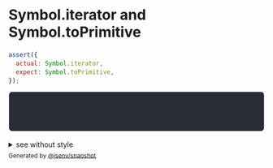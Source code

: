 # Symbol.iterator and Symbol.toPrimitive

```js
assert({
  actual: Symbol.iterator,
  expect: Symbol.toPrimitive,
});
```

![img](throw.svg)

<details>
  <summary>see without style</summary>

```console
AssertionError: actual and expect are different

actual: Symbol.iterator
expect: Symbol.toPrimitive
```

</details>


<sub>
  Generated by <a href="https://github.com/jsenv/core/tree/main/packages/independent/snapshot">@jsenv/snapshot</a>
</sub>